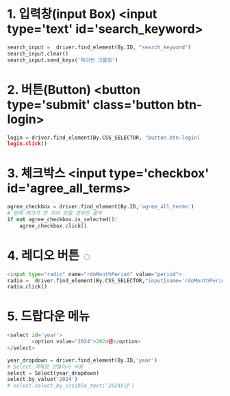 # 1. 입력창(input Box) <input type='text' id='search_keyword>
```python
search_input =  driver.find_element(By.ID, "search_keyword")
search_input.clear()
search_input.send_keys('파이썬 크롤링')
```

# 2. 버튼(Button) <button type='submit' class='button btn-login>
```python
login = driver.find_element(By.CSS_SELECTOR, "button.btn-login)
login.click()
```

# 3. 체크박스 <input type='checkbox' id='agree_all_terms>
```python
agree_checkbox = driver.find_element(By.ID,'agree_all_terms')
# 현재 체크가 안 되어 있을 경우만 클릭
if not agree_checkbox.is_selected():
    agree_checkbox.click()
```
# 4. 레디오 버튼 <input type='radio'>
```python
<input type="radio" name="rdoMonthPeriod" value="period">
radio =  driver.find_element(By.CSS_SELECTOR,"input[name='rdoMonthPeriod'][value='period]")
radio.click()
```
# 5. 드랍다운 메뉴  
```python
<select id='year'>
        <option value="2024">2024년</option>
</select>

year_dropdown = driver.find_element(By.ID,'year')
# Select 객체로 만들어서 사용
select = Select(year_dropdown)
select.by_value('2024')
# select.select_by_visible_text('20245년')
```